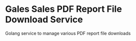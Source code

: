 # Gales Sales PDF Report File Download Service

Golang service to manage various PDF report file downloads
